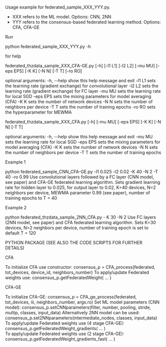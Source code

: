 Usage example for federated_sample_XXX_YYY.py.
- XXX refers to the ML model. Options: CNN, 2NN
- YYY refers to the consensus-based federated learning method. Options: CFA, CFA-GE

Run 

python federated_sample_XXX_YYY.py -h 

for help 


federated_thzdata_sample_XXX_CFA-GE.py [-h] [-l1 L1] [-l2 L2] [-mu MU]
                                [-eps EPS] [-K K] [-N N] [-T T]
                                [-ro RO]

optional arguments:
  -h, --help  show this help message and exit
  -l1 L1      sets the learning rate (gradient exchange) for convolutional
              layer
  -l2 L2      sets the learning rate (gradient exchange) for FC layer
  -mu MU      sets the learning rate for local SGD
  -eps EPS    sets the mixing parameters for model averaging (CFA)
  -K K        sets the number of network devices
  -N N        sets the number of neighbors per device
  -T T        sets the number of training epochs
  -ro RO      sets the hyperparameter for MEWMA

federated_thzdata_sample_XXX_CFA.py [-h] [-mu MU]
                                [-eps EPS] [-K K] [-N N] [-T T]

optional arguments:
  -h, --help  show this help message and exit
  -mu MU      sets the learning rate for local SGD
  -eps EPS    sets the mixing parameters for model averaging (CFA)
  -K K        sets the number of network devices
  -N N        sets the number of neighbors per device
  -T T        sets the number of training epochs



Example 1 

python federated_sample_CNN_CFA-GE.py -l1 0.025 -l2 0.02 -K 40 -N 2 -T 40 -ro 0.99
Use convolutional layers followed by a FC layer (CNN model, see paper) and CFA-GE federated learning algorithm. 
Sets gradient learning rate for hidden layer to 0.025, for output layer to 0.02, K=40 devices, N=2 neighbors per device, MEWMA parameter 0.99 (see paper), number of training epochs to T = 40


Example 2

python federated_thzdata_sample_2NN_CFA.py - K 30 -N 2
Use FC layers (2NN model, see paper) and CFA federated learning algorithm. Sets K=30 devices, N=2 neighbors per device, number of training epoch is set to default T = 120


PYTHON PACKAGE (SEE ALSO THE CODE SCRIPTS FOR FURTHER DETAILS)

CFA

To initialize CFA use constructor:
    consensus_p = CFA_process(federated, tot_devices, device_id, neighbors_number)
To apply/update Federated weights use:
    consensus_p.getFederatedWeight( ... )		

CFA-GE

To initialize CFA-GE:
    consensus_p = CFA_ge_process(federated, tot_devices, iii, neighbors_number, args.ro)
Set ML model parameters (CNN model):
    consensus_p.setCNNparameters(filter, number, pooling, stride, multip, classes, input_data)
Alternatively 2NN model can be used:
    consensus_p.set2NNparameters(intermediate_nodes, classes, input_data)
To apply/update Federated weights use (4 stage CFA-GE):
    consensus_p.getFederatedWeight_gradients( ... )		
To apply/update Federated weights use (2 stage CFA-GE):
    consensus_p.getFederatedWeight_gradients_fast( ... )	
